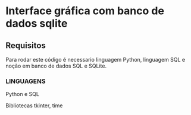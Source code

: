 <h1>Interface gráfica com banco de dados sqlite</h1>

<h2> Requisitos </h2>
 
<p> Para rodar este código é necessario linguagem Python, linguagem SQL e noção em banco de dados SQL e SQLite.</p>

<H3>LINGUAGENS</H3>

<P>Python e SQL</P>
<P>Bibliotecas tkinter, time</P>
